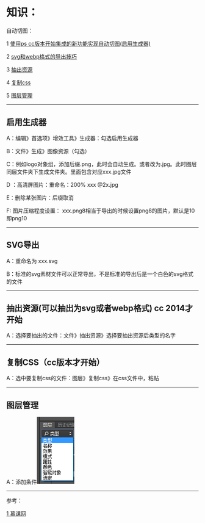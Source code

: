 # 知识：

自动切图：

1 [使用ps cc版本开始集成的新功能实现自动切图\(启用生成器\)](#启用生成器)

2 [svg和webp格式的导出技巧](#svg导出)

3 [抽出资源](#抽出资源可以抽出为svg或者webp格式-cc-2014才开始)

4 [复制css](#复制css（cc版本才开始）)

5 [图层管理](#图层管理)

---

## 启用生成器

A：编辑》首选项》增效工具》生成器：勾选启用生成器

B：文件》生成》图像资源（勾选）

C：例如logo对象组，添加后缀.png，此时会自动生成。或者改为.jpg。此时图层同层文件夹下生成文件夹。里面包含对应xxx.jpg文件

D ：高清屏图片：重命名：200% xxx @2x.jpg

E：删除某张图片：后缀取消

F: 图片压缩程度设置： xxx.png8相当于导出的时候设置png8的图片，默认是10即png10

---

## SVG导出

A：重命名为 xxx.svg

B：标准的svg素材文件可以正常导出，不是标准的导出后是一个白色的svg格式的文件

---

## 抽出资源\(可以抽出为svg或者webp格式\) cc 2014才开始

A：选择要抽出的文件：文件》抽出资源》选择要抽出资源后类型的名字

---

## 复制CSS（cc版本才开始）

A：选中要复制css的文件：图层》复制css》在css文件中，粘贴

---

## 图层管理

A：添加条件![](/assets/slice-extend-tcgl01.png)

---

参考：

[1 慕课网](http://www.imooc.com/video/9944)

